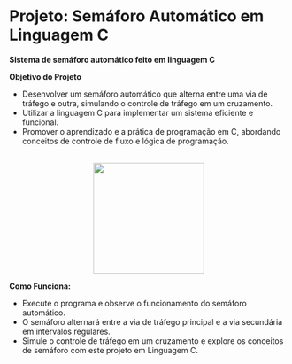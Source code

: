 
# Projeto: Semáforo Automático em Linguagem C
**Sistema de semáforo automático feito em linguagem C**


**Objetivo do Projeto**
- Desenvolver um semáforo automático que alterna entre uma via de tráfego e outra, simulando o controle de tráfego em um cruzamento.
- Utilizar a linguagem C para implementar um sistema eficiente e funcional.
- Promover o aprendizado e a prática de programação em C, abordando conceitos de controle de fluxo e lógica de programação.
<br>
<div align="center">
<img src="https://github.com/Saraiva97/Semaforo-C/assets/93497276/34004db9-2fc0-4d11-bb58-592f6a9065f7" style="width: 200px"/>
</div>

**Como Funciona:**
- Execute o programa e observe o funcionamento do semáforo automático.
- O semáforo alternará entre a via de tráfego principal e a via secundária em intervalos regulares.
- Simule o controle de tráfego em um cruzamento e explore os conceitos de semáforo com este projeto em Linguagem C.

